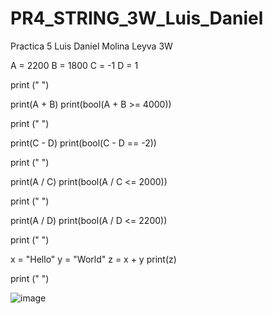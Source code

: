 # PR4_STRING_3W_Luis_Daniel
Practica 5 Luis Daniel Molina Leyva 3W

A = 2200
B = 1800
C = -1
D = 1

print (" ")

print(A + B)
print(bool(A + B >= 4000))

print (" ")

print(C - D)
print(bool(C - D == -2))

print (" ")

print(A / C)
print(bool(A / C <= 2000))

print (" ")

print(A / D)
print(bool(A / D <= 2200))

print (" ")

x = "Hello"
y = "World"
z = x + y
print(z)

print (" ")

![image](https://github.com/user-attachments/assets/b4798d3b-282b-4f77-b99e-0dcef0d6f519)
